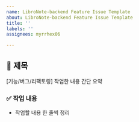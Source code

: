 ```yaml
---
name: LibroNote-backend Feature Issue Template
about: LibroNote-backend Feature Issue Template
title: ''
labels: ''
assignees: myrrhex06

---
```


## 🔀 제목
[기능/버그/리팩토링] 작업한 내용 간단 요약

### ✅ 작업 내용
- 작업할 내용 한 줄씩 정리
